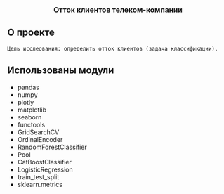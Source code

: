 <p align="center">
  <h3 align="center">Отток клиентов телеком-компании</h3>
</p>

## О проекте

	Цель исслеования: определить отток клиентов (задача классификации).

## Использованы модули

* pandas
* numpy
* plotly
* matplotlib
* seaborn
* functools
* GridSearchCV
* OrdinalEncoder
* RandomForestClassifier
* Pool
* CatBoostClassifier
* LogisticRegression
* train_test_split
* sklearn.metrics